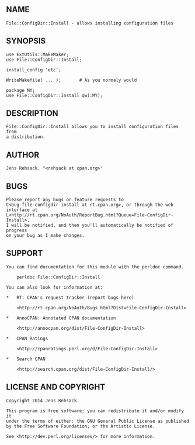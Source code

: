 ## NAME

    File::ConfigDir::Install - allows installing configuration files

## SYNOPSIS

    use ExtUtils::MakeMaker;
    use File::ConfigDir::Install;

    install_config 'etc';

    WriteMakefile( ... );       # As you normaly would

    package MY;
    use File::ConfigDir::Install qw(:MY);

## DESCRIPTION

    File::ConfigDir::Install allows you to install configuration files from
    a distribution.

## AUTHOR

    Jens Rehsack, "<rehsack at cpan.org>"

## BUGS

    Please report any bugs or feature requests to
    C<bug-file-configdir-install at rt.cpan.org>, or through the web interface at
    L<http://rt.cpan.org/NoAuth/ReportBug.html?Queue=File-ConfigDir-Install>.
    I will be notified, and then you'll automatically be notified of progress
    on your bug as I make changes.

## SUPPORT

    You can find documentation for this module with the perldoc command.

        perldoc File::ConfigDir::Install

    You can also look for information at:

    *   RT: CPAN's request tracker (report bugs here)

        <http://rt.cpan.org/NoAuth/Bugs.html?Dist=File-ConfigDir-Install>

    *   AnnoCPAN: Annotated CPAN documentation

        <http://annocpan.org/dist/File-ConfigDir-Install>

    *   CPAN Ratings

        <http://cpanratings.perl.org/d/File-ConfigDir-Install>

    *   Search CPAN

        <http://search.cpan.org/dist/File-ConfigDir-Install/>

## LICENSE AND COPYRIGHT

    Copyright 2014 Jens Rehsack.

    This program is free software; you can redistribute it and/or modify it
    under the terms of either: the GNU General Public License as published
    by the Free Software Foundation; or the Artistic License.

    See <http://dev.perl.org/licenses/> for more information.
